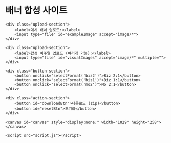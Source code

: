 <html lang="ko"><head>
    <meta charset="UTF-8">
    <title>배너 합성 사이트</title>
    <link rel="stylesheet" href="style.css">
    <script src="https://cdnjs.cloudflare.com/ajax/libs/jszip/3.10.1/jszip.min.js"></script>
    <script src="https://cdnjs.cloudflare.com/ajax/libs/FileSaver.js/2.0.5/FileSaver.min.js"></script>
</head>
<body data-new-gr-c-s-check-loaded="14.1241.0" data-gr-ext-installed="">
    <h1>배너 합성 사이트</h1>

    <div class="upload-section">
        <label>예시 배너 업로드:</label>
        <input type="file" id="exampleImage" accept="image/*">
    </div>

    <div class="upload-section">
        <label>합성 비주얼 업로드 (여러개 가능):</label>
        <input type="file" id="visualImages" accept="image/*" multiple="">
    </div>

    <div class="button-section">
        <button onclick="selectFormat('biz2')">Biz 2:1</button>
        <button onclick="selectFormat('biz1')">Biz 1:1</button>
        <button onclick="selectFormat('mo2')">Mo 2:1</button>
    </div>

    <div class="action-section">
        <button id="downloadBtn">다운로드 (zip)</button>
        <button id="resetBtn">초기화</button>
    </div>

    <canvas id="canvas" style="display:none;" width="1029" height="258"></canvas>

    <script src="script.js"></script>


</body><grammarly-desktop-integration data-grammarly-shadow-root="true"></grammarly-desktop-integration></html>

